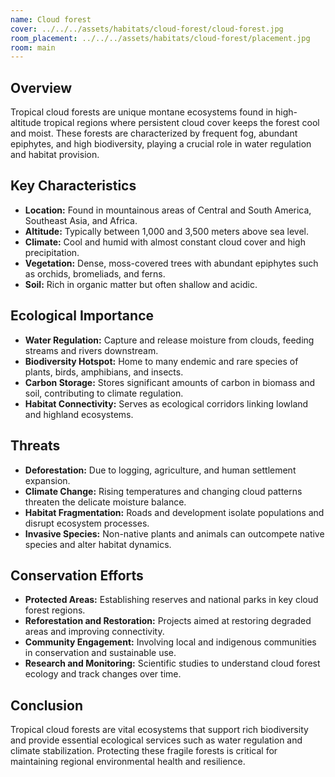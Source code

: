 ```yaml
---
name: Cloud forest
cover: ../../../assets/habitats/cloud-forest/cloud-forest.jpg
room_placement: ../../../assets/habitats/cloud-forest/placement.jpg
room: main
---
```

## Overview
Tropical cloud forests are unique montane ecosystems found in high-altitude tropical regions where persistent cloud cover keeps the forest cool and moist. These forests are characterized by frequent fog, abundant epiphytes, and high biodiversity, playing a crucial role in water regulation and habitat provision.

## Key Characteristics
- **Location:** Found in mountainous areas of Central and South America, Southeast Asia, and Africa.
- **Altitude:** Typically between 1,000 and 3,500 meters above sea level.
- **Climate:** Cool and humid with almost constant cloud cover and high precipitation.
- **Vegetation:** Dense, moss-covered trees with abundant epiphytes such as orchids, bromeliads, and ferns.
- **Soil:** Rich in organic matter but often shallow and acidic.

## Ecological Importance
- **Water Regulation:** Capture and release moisture from clouds, feeding streams and rivers downstream.
- **Biodiversity Hotspot:** Home to many endemic and rare species of plants, birds, amphibians, and insects.
- **Carbon Storage:** Stores significant amounts of carbon in biomass and soil, contributing to climate regulation.
- **Habitat Connectivity:** Serves as ecological corridors linking lowland and highland ecosystems.

## Threats
- **Deforestation:** Due to logging, agriculture, and human settlement expansion.
- **Climate Change:** Rising temperatures and changing cloud patterns threaten the delicate moisture balance.
- **Habitat Fragmentation:** Roads and development isolate populations and disrupt ecosystem processes.
- **Invasive Species:** Non-native plants and animals can outcompete native species and alter habitat dynamics.

## Conservation Efforts
- **Protected Areas:** Establishing reserves and national parks in key cloud forest regions.
- **Reforestation and Restoration:** Projects aimed at restoring degraded areas and improving connectivity.
- **Community Engagement:** Involving local and indigenous communities in conservation and sustainable use.
- **Research and Monitoring:** Scientific studies to understand cloud forest ecology and track changes over time.

## Conclusion
Tropical cloud forests are vital ecosystems that support rich biodiversity and provide essential ecological services such as water regulation and climate stabilization. Protecting these fragile forests is critical for maintaining regional environmental health and resilience.
